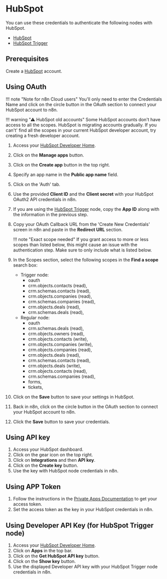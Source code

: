 # HubSpot

You can use these credentials to authenticate the following nodes with HubSpot.

- [HubSpot](/integrations/builtin/app-nodes/n8n-nodes-base.hubspot/)
- [HubSpot Trigger](/integrations/builtin/trigger-nodes/n8n-nodes-base.hubspottrigger/)

## Prerequisites

Create a [HubSpot](https://www.hubspot.com/) account.

## Using OAuth

!!! note "Note for n8n Cloud users"
    You'll only need to enter the Credentials Name and click on the circle button in the OAuth section to connect your HubSpot account to n8n.


!!! warning "⚠ HubSpot old accounts"
    Some HubSpot accounts don't have access to all the scopes. HubSpot is migrating accounts gradually. If you can't' find all the scopes in your current HubSpot developer account, try creating a fresh developer account.


1. Access your [HubSpot Developer Home](https://developers.hubspot.com/).
2. Click on the **Manage apps** button.
3. Click on the **Create app** button in the top right.
4. Specify an app name in the **Public app name** field.
5. Click on the 'Auth' tab.
6. Use the provided **Client ID** and the **Client secret** with your HubSpot OAuth2 API credentials in n8n.
7. If you are using the [HubSpot Trigger](/integrations/builtin/trigger-nodes/n8n-nodes-base.hubspottrigger/) node, copy the **App ID** along with the information in the previous step.
8. Copy your OAuth Callback URL from the 'Create New Credentials' screen in n8n and paste in the **Redirect URL** section.

	!!! note "Exact scope needed"
	    If you grant access to more or less scopes than listed below, this might cause an issue with the authentication step. Make sure to only include what is listed below.
	
9. In the Scopes section, select the following scopes in the **Find a scope** search box:
    * Trigger node:
        * oauth
        * crm.objects.contacts (read),
        * crm.schemas.contacts (read),
        * crm.objects.companies (read),
        * crm.schemas.companies (read),
        * crm.objects.deals (read),
        * crm.schemas.deals (read),
    * Regular node:
        * oauth
        * crm.schemas.deals (read),
        * crm.objects.owners (read),
        * crm.objects.contacts (write),
        * crm.objects.companies (write),
        * crm.objects.companies (read),
        * crm.objects.deals (read),
        * crm.schemas.contacts (read),
        * crm.objects.deals (write),
        * crm.objects.contacts (read),
        * crm.schemas.companies (read),
        * forms,
        * tickets,
10. Click on the **Save** button to save your settings in HubSpot.
11. Back in n8n, click on the circle button in the OAuth section to connect your HubSpot account to n8n.
12. Click the **Save** button to save your credentials.


## Using API key

1. Access your HubSpot dashboard.
2. Click on the gear icon on the top right.
3. Click on **Integrations** and then **API key**.
4. Click on the **Create key** button.
5. Use the key with HubSpot node credentials in n8n.


## Using APP Token

1. Follow the instructions in the [Private Apps Documentation](https://developers.hubspot.com/docs/api/private-apps) to get your access token.
2. Set the access token as the key in your HubSpot credentials in n8n.


## Using Developer API Key (for HubSpot Trigger node)

1. Access your [HubSpot Developer Home](https://developers.hubspot.com/).
2. Click on **Apps** in the top bar.
3. Click on the **Get HubSpot API key** button.
4. Click on the **Show key** button.
5. Use the displayed Developer API key with your HubSpot Trigger node credentials in n8n.
